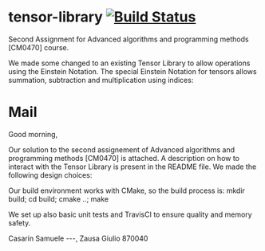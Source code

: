 # tensor-library [![Build Status](https://travis-ci.org/giulioz/TensorLibrary.svg?branch=assignment2)](https://travis-ci.org/giulioz/TensorLibrary)

Second Assignment for Advanced algorithms and programming methods [CM0470] course.

We made some changed to an existing Tensor Library to allow operations using the Einstein Notation.
The special Einstein Notation for tensors allows summation, subtraction and multiplication using indices:

# Mail

Good morning,

Our solution to the second assignement of Advanced algorithms and programming methods [CM0470] is attached. A description on how to interact with the Tensor Library is present in the README file. We made the following design choices:

Our build environment works with CMake, so the build process is:
mkdir build; cd build; cmake ..; make

We set up also basic unit tests and TravisCI to ensure quality and memory safety.

Casarin Samuele ---,
Zausa Giulio 870040
